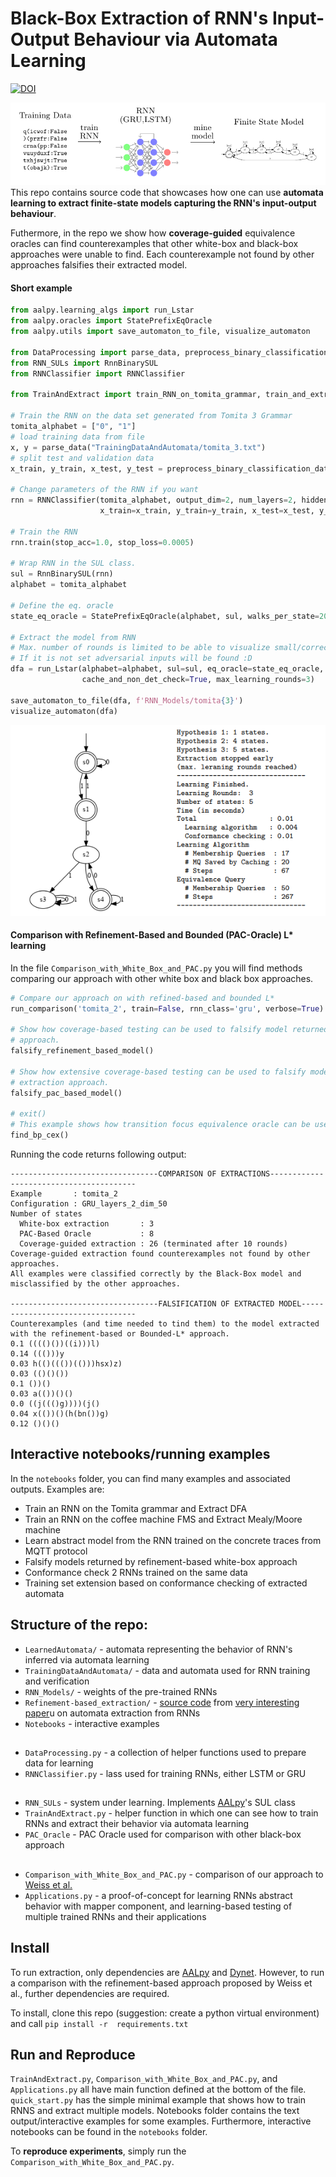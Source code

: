# Black-Box Extraction of RNN's Input-Output Behaviour via Automata Learning
[![DOI](https://zenodo.org/badge/DOI/10.5281/zenodo.6412571.svg)](https://doi.org/10.5281/zenodo.6412571)


![High Level Method](high_level_process.png)
This repo contains source code that showcases how one can use **automata learning to extract finite-state models capturing the RNN's input-output behaviour**.

Futhermore, in the repo we show how **coverage-guided** equivalence oracles can find counterexamples that other white-box and black-box approaches were unable to find.
Each counterexample not found by other approaches falsifies their extracted model.
#### Short example
```python
from aalpy.learning_algs import run_Lstar
from aalpy.oracles import StatePrefixEqOracle
from aalpy.utils import save_automaton_to_file, visualize_automaton

from DataProcessing import parse_data, preprocess_binary_classification_data
from RNN_SULs import RnnBinarySUL
from RNNClassifier import RNNClassifier

from TrainAndExtract import train_RNN_on_tomita_grammar, train_and_extract_bp, train_RNN_and_extract_FSM

# Train the RNN on the data set generated from Tomita 3 Grammar
tomita_alphabet = ["0", "1"]
# load training data from file
x, y = parse_data("TrainingDataAndAutomata/tomita_3.txt")
# split test and validation data
x_train, y_train, x_test, y_test = preprocess_binary_classification_data(x, y, tomita_alphabet)

# Change parameters of the RNN if you want
rnn = RNNClassifier(tomita_alphabet, output_dim=2, num_layers=2, hidden_dim=50, batch_size=18,
                    x_train=x_train, y_train=y_train, x_test=x_test, y_test=y_test, nn_type="LSTM")

# Train the RNN
rnn.train(stop_acc=1.0, stop_loss=0.0005)

# Wrap RNN in the SUL class. 
sul = RnnBinarySUL(rnn)
alphabet = tomita_alphabet

# Define the eq. oracle
state_eq_oracle = StatePrefixEqOracle(alphabet, sul, walks_per_state=200, walk_len=6)

# Extract the model from RNN
# Max. number of rounds is limited to be able to visualize small/correct automata.
# If it is not set adversarial inputs will be found :D 
dfa = run_Lstar(alphabet=alphabet, sul=sul, eq_oracle=state_eq_oracle, automaton_type='dfa',
                cache_and_non_det_check=True, max_learning_rounds=3)

save_automaton_to_file(dfa, f'RNN_Models/tomita{3}')
visualize_automaton(dfa)
```
![Result](results.png)

#### Comparison with Refinement-Based and Bounded (PAC-Oracle) L* learning

In the file `Comparison_with_White_Box_and_PAC.py` you will find methods comparing our approach with other white box and black box approaches.
```python
# Compare our approach on with refined-based and bounded L*
run_comparison('tomita_2', train=False, rnn_class='gru', verbose=True)

# Show how coverage-based testing can be used to falsify model returned from refinement-based extraction
# approach.
falsify_refinement_based_model()

# Show how extensive coverage-based testing can be used to falsify model returned from bounded L* black-box
# extraction approach.
falsify_pac_based_model()

# exit()
# This example shows how transition focus equivalence oracle can be used to efficiently find counterexamples.
find_bp_cex()
```
Running the code returns following output:
```
---------------------------------COMPARISON OF EXTRACTIONS----------------------------------------
Example       : tomita_2
Configuration : GRU_layers_2_dim_50
Number of states
  White-box extraction       : 3
  PAC-Based Oracle           : 8
  Coverage-guided extraction : 26 (terminated after 10 rounds)
Coverage-guided extraction found counterexamples not found by other approaches.
All examples were classified correctly by the Black-Box model and misclassified by the other approaches.

---------------------------------FALSIFICATION OF EXTRACTED MODEL---------------------------------
Counterexamples (and time needed to tind them) to the model extracted with the refinement-based or Bounded-L* approach.
0.1 (((()())((i)))l)
0.14 ((()))y
0.03 h(()((())(()))hsx)z)
0.03 (()()())
0.1 ())()
0.03 a(())()()
0.0 ((j((()g))))(j()
0.04 x(())()(h(bn())g)
0.12 ()()()

```
## Interactive notebooks/running examples
In the `notebooks` folder, you can find many examples and associated outputs. Examples are:
- Train an RNN on the Tomita grammar and Extract DFA
- Train an RNN on the coffee machine FMS and Extract Mealy/Moore machine
- Learn abstract model from the RNN trained on the concrete traces from MQTT protocol
- Falsify models returned by refinement-based white-box approach
- Conformance check 2 RNNs trained on the same data
- Training set extension based on conformance checking of extracted automata

## Structure of the repo:
- `LearnedAutomata/` - automata representing the behavior of RNN's inferred via automata learning
- `TrainingDataAndAutomata/` - data and automata used for RNN training and verification 
- `RNN_Models/` - weights of the pre-trained RNNs
- `Refinement-based_extraction/` - [source code]((https://github.com/tech-srl/lstar_extraction)) from [very interesting paper](http://proceedings.mlr.press/v80/weiss18a/weiss18a.pdf)u on automata extraction from RNNs
- `Notebooks` - interactive examples
##
- `DataProcessing.py` - a collection of helper functions used to prepare data for learning
- `RNNClassifier.py` - lass used for training RNNs, either LSTM or GRU
##
- `RNN_SULs` - system under learning. Implements [AALpy](https://github.com/DES-Lab/AALpy)'s SUL class
- `TrainAndExtract.py` - helper function in which one can see how to train RNNs and extract their behavior via automata learning
- `PAC_Oracle` - PAC Oracle used for comparison with other black-box approach
##
- `Comparison_with_White_Box_and_PAC.py` - comparison of our approach to [Weiss et al.](https://github.com/tech-srl/lstar_extraction)
- `Applications.py` - a proof-of-concept for learning RNNs abstract behavior with mapper component, and learning-based testing of multiple trained RNNs and their applications

## Install

To run extraction, only dependencies are [AALpy](https://github.com/DES-Lab/AALpy) and [Dynet](https://dynet.readthedocs.io/en/latest/).
However, to run a comparison with the refinement-based approach proposed by Weiss et al., further dependencies are required.

To install, clone this repo (suggestion: create a python virtual environment) and call
``
pip install -r  requirements.txt
``

## Run and Reproduce
`TrainAndExtract.py`, `Comparison_with_White_Box_and_PAC.py`, and `Applications.py` all have main function defined at the bottom of the file.
`quick_start.py` has the simple minimal example that shows how to train RNNS and extract multiple models.
Notebooks folder contains the text output/interactive examples for some examples.
Furthermore, interactive notebooks can be found in the `notebooks` folder.

To **reproduce experiments**, simply run the `Comparison_with_White_Box_and_PAC.py`.

